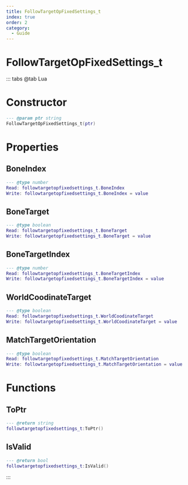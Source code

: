 ```yaml
---
title: FollowTargetOpFixedSettings_t
index: true
order: 2
category:
  - Guide
---
```


# FollowTargetOpFixedSettings_t

::: tabs
@tab Lua
# Constructor
```lua
--- @param ptr string
FollowTargetOpFixedSettings_t(ptr)
```
# Properties
## BoneIndex 
```lua
--- @type number
Read: followtargetopfixedsettings_t.BoneIndex
Write: followtargetopfixedsettings_t.BoneIndex = value
```
## BoneTarget 
```lua
--- @type boolean
Read: followtargetopfixedsettings_t.BoneTarget
Write: followtargetopfixedsettings_t.BoneTarget = value
```
## BoneTargetIndex 
```lua
--- @type number
Read: followtargetopfixedsettings_t.BoneTargetIndex
Write: followtargetopfixedsettings_t.BoneTargetIndex = value
```
## WorldCoodinateTarget 
```lua
--- @type boolean
Read: followtargetopfixedsettings_t.WorldCoodinateTarget
Write: followtargetopfixedsettings_t.WorldCoodinateTarget = value
```
## MatchTargetOrientation 
```lua
--- @type boolean
Read: followtargetopfixedsettings_t.MatchTargetOrientation
Write: followtargetopfixedsettings_t.MatchTargetOrientation = value
```
# Functions
## ToPtr
```lua
--- @return string
followtargetopfixedsettings_t:ToPtr()
```
## IsValid
```lua
--- @return bool
followtargetopfixedsettings_t:IsValid()
```

:::
